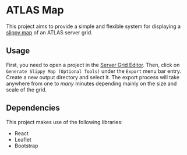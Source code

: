 # ATLAS Map

This project aims to provide a simple and flexible system for displaying a [slippy map](https://en.wikipedia.org/wiki/Tiled_web_map) of an ATLAS server grid.

## Usage

First, you need to open a project in the [Server Grid Editor](https://github.com/GrapeshotGames/ServerGridEditor). Then, click on `Generate Slippy Map (Optional Tools)` under the `Export` menu bar entry. Create a new output directory and select it. The export process will take anywhere from one to _many_ minutes depending mainly on the size and scale of the grid.

## Dependencies

This project makes use of the following libraries:

 * React
 * Leaflet
 * Bootstrap


